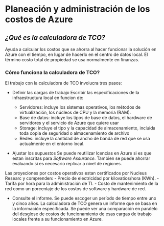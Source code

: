 # Planeación y administración de los costos de Azure

## _¿Qué es la calculadora de TCO?_
Ayuda a calcular los costos que se ahorra al hacer funcionar la solución en Azure con el tiempo, en lugar de hacerlo en el centro de datos local. El término costo total de propiedad se usa normalmente en finanzas. 

### Cómo funciona la calculadora de TCO?
El trabajo con la calculadora de TCO involucra tres pasos:
- Definir las cargas de trabajo
Escribir las especificaciones de la infraestructura local en funcion de:
    - Servidores: incluye los sistemas operativos, los métodos de virtualización, los núcleos de CPU y la memoria (RAM).
    - Base de datos: incluye los tipos de base de datos, el hardware de servidores y el servicio de Azure que quiere usar
    - Storage: incluye el tipo y la capacidad de almacenamiento, incluida toda copia de seguridad o almacenamiento de archivo
    - Redes: incluye la cantidad de ancho de banda de red que se usa actualmente en el entorno local.

- Ajustar los supuestos
Se puede reutilizar lcencias en Azure si es que estan inscritas para _Software Assurance_. Tambien se puede ahorrar evaluando si es necesario replicar a nivel de regiones. 

Las proyeciones por costos operativos estan certificados por Nucleus Researc y comprenden:
    - Precio de electricidad por kilovatios/hora (KWh).
    - Tarifa por hora para la administración de TI.
    - Costo de mantenimiento de la red como un porcentaje de los costos de software y hardware de red.

- Consulte el informe.
Se puede escoger un período de tiempo entre uno y cinco años. La calculadora de TCO genera un informe que se basa en la información especificada. Se puede ver una comparación en paralelo del desglose de costos de funcionamiento de esas cargas de trabajo locales frente a su funcionamiento en Azure.
